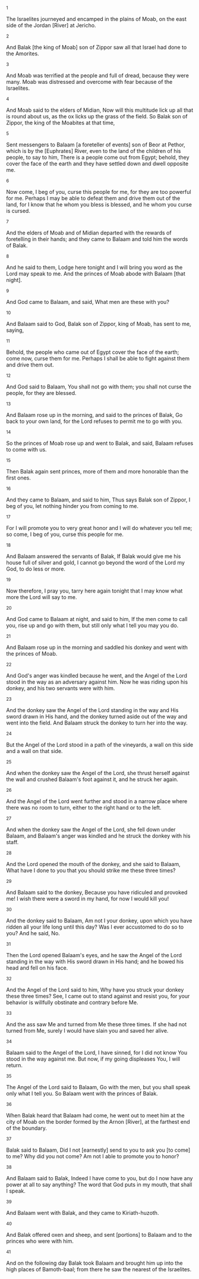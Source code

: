 <sup>1</sup> 

The Israelites journeyed and encamped in the plains of Moab, on the east side of the Jordan [River] at Jericho. 

<sup>2</sup> 

And Balak [the king of Moab] son of Zippor saw all that Israel had done to the Amorites. 

<sup>3</sup> 

And Moab was terrified at the people and full of dread, because they were many. Moab was distressed and overcome with fear because of the Israelites. 

<sup>4</sup> 

And Moab said to the elders of Midian, Now will this multitude lick up all that is round about us, as the ox licks up the grass of the field. So Balak son of Zippor, the king of the Moabites at that time, 

<sup>5</sup> 

Sent messengers to Balaam [a foreteller of events] son of Beor at Pethor, which is by the [Euphrates] River, even to the land of the children of his people, to say to him, There is a people come out from Egypt; behold, they cover the face of the earth and they have settled down and dwell opposite me. 

<sup>6</sup> 

Now come, I beg of you, curse this people for me, for they are too powerful for me. Perhaps I may be able to defeat them and drive them out of the land, for I know that he whom you bless is blessed, and he whom you curse is cursed. 

<sup>7</sup> 

And the elders of Moab and of Midian departed with the rewards of foretelling in their hands; and they came to Balaam and told him the words of Balak. 

<sup>8</sup> 

And he said to them, Lodge here tonight and I will bring you word as the Lord may speak to me. And the princes of Moab abode with Balaam [that night]. 

<sup>9</sup> 

And God came to Balaam, and said, What men are these with you? 

<sup>10</sup> 

And Balaam said to God, Balak son of Zippor, king of Moab, has sent to me, saying, 

<sup>11</sup> 

Behold, the people who came out of Egypt cover the face of the earth; come now, curse them for me. Perhaps I shall be able to fight against them and drive them out. 

<sup>12</sup> 

And God said to Balaam, You shall not go with them; you shall not curse the people, for they are blessed. 

<sup>13</sup> 

And Balaam rose up in the morning, and said to the princes of Balak, Go back to your own land, for the Lord refuses to permit me to go with you. 

<sup>14</sup> 

So the princes of Moab rose up and went to Balak, and said, Balaam refuses to come with us. 

<sup>15</sup> 

Then Balak again sent princes, more of them and more honorable than the first ones. 

<sup>16</sup> 

And they came to Balaam, and said to him, Thus says Balak son of Zippor, I beg of you, let nothing hinder you from coming to me. 

<sup>17</sup> 

For I will promote you to very great honor and I will do whatever you tell me; so come, I beg of you, curse this people for me. 

<sup>18</sup> 

And Balaam answered the servants of Balak, If Balak would give me his house full of silver and gold, I cannot go beyond the word of the Lord my God, to do less or more. 

<sup>19</sup> 

Now therefore, I pray you, tarry here again tonight that I may know what more the Lord will say to me. 

<sup>20</sup> 

And God came to Balaam at night, and said to him, If the men come to call you, rise up and go with them, but still only what I tell you may you do. 

<sup>21</sup> 

And Balaam rose up in the morning and saddled his donkey and went with the princes of Moab. 

<sup>22</sup> 

And God's anger was kindled because he went, and the Angel of the Lord stood in the way as an adversary against him. Now he was riding upon his donkey, and his two servants were with him. 

<sup>23</sup> 

And the donkey saw the Angel of the Lord standing in the way and His sword drawn in His hand, and the donkey turned aside out of the way and went into the field. And Balaam struck the donkey to turn her into the way. 

<sup>24</sup> 

But the Angel of the Lord stood in a path of the vineyards, a wall on this side and a wall on that side. 

<sup>25</sup> 

And when the donkey saw the Angel of the Lord, she thrust herself against the wall and crushed Balaam's foot against it, and he struck her again. 

<sup>26</sup> 

And the Angel of the Lord went further and stood in a narrow place where there was no room to turn, either to the right hand or to the left. 

<sup>27</sup> 

And when the donkey saw the Angel of the Lord, she fell down under Balaam, and Balaam's anger was kindled and he struck the donkey with his staff. 

<sup>28</sup> 

And the Lord opened the mouth of the donkey, and she said to Balaam, What have I done to you that you should strike me these three times? 

<sup>29</sup> 

And Balaam said to the donkey, Because you have ridiculed and provoked me! I wish there were a sword in my hand, for now I would kill you! 

<sup>30</sup> 

And the donkey said to Balaam, Am not I your donkey, upon which you have ridden all your life long until this day? Was I ever accustomed to do so to you? And he said, No. 

<sup>31</sup> 

Then the Lord opened Balaam's eyes, and he saw the Angel of the Lord standing in the way with His sword drawn in His hand; and he bowed his head and fell on his face. 

<sup>32</sup> 

And the Angel of the Lord said to him, Why have you struck your donkey these three times? See, I came out to stand against and resist you, for your behavior is willfully obstinate and contrary before Me. 

<sup>33</sup> 

And the ass saw Me and turned from Me these three times. If she had not turned from Me, surely I would have slain you and saved her alive. 

<sup>34</sup> 

Balaam said to the Angel of the Lord, I have sinned, for I did not know You stood in the way against me. But now, if my going displeases You, I will return. 

<sup>35</sup> 

The Angel of the Lord said to Balaam, Go with the men, but you shall speak only what I tell you. So Balaam went with the princes of Balak. 

<sup>36</sup> 

When Balak heard that Balaam had come, he went out to meet him at the city of Moab on the border formed by the Arnon [River], at the farthest end of the boundary. 

<sup>37</sup> 

Balak said to Balaam, Did I not [earnestly] send to you to ask you [to come] to me? Why did you not come? Am not I able to promote you to honor? 

<sup>38</sup> 

And Balaam said to Balak, Indeed I have come to you, but do I now have any power at all to say anything? The word that God puts in my mouth, that shall I speak. 

<sup>39</sup> 

And Balaam went with Balak, and they came to Kiriath-huzoth. 

<sup>40</sup> 

And Balak offered oxen and sheep, and sent [portions] to Balaam and to the princes who were with him. 

<sup>41</sup> 

And on the following day Balak took Balaam and brought him up into the high places of Bamoth-baal; from there he saw the nearest of the Israelites.